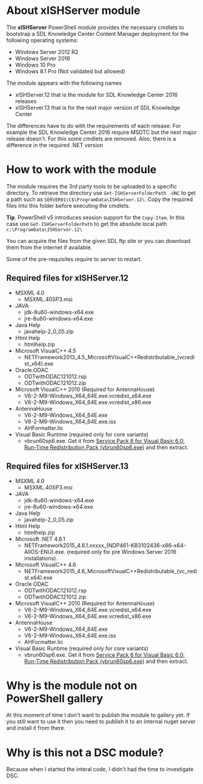 # About xISHServer module

The **xISHServer** PowerShell module provides the necessary cmdlets to bootstrap a SDL Knowledge Center Content Manager deployment for the following operating systems:

- Windows Server 2012 R2
- Windows Server 2016
- Windows 10 Pro
- Windows 8.1 Pro (Not validated but allowed)

The module appears with the following names 

- xISHServer.12 that is the module for SDL Knowledge Center 2016 releases
- xISHServer.13 that is for the next major version of SDL Knowledge Center

The differences have to do with the requirements of each release. For example the SDL Knowledge Center 2016 require MSDTC but the next major release doesn't. 
For this some cmdlets are removed. 
Also, there is a difference in the required .NET version

# How to work with the module

The module requires the 3rd party tools to be uploaded to a specific directory. 
To retrieve the directory use `Get-ISHServerFolderPath -UNC` to get a path such as `SERVER01\C$\ProgramData\ISHServer.12\`. 
Copy the required files into this folder before executing the cmdlets.

**Tip**. PowerShell v5 introduces session support for the `Copy-Item`. In this case use `Get-ISHServerFolderPath` to get the absolute local path `c:\ProgramData\ISHServer.12\`

You can acquire the files from the given SDL ftp site or you can download them from the internet if available.

Some of the pre-requisites require to server to restart.

## Required files for xISHServer.12

- MSXML 4.0
  - MSXML.40SP3.msi
- JAVA
  - jdk-8u60-windows-x64.exe
  - jre-8u60-windows-x64.exe
- Java Help
  - javahelp-2_0_05.zip  
- Html Help  
  - htmlhelp.zip
- Microsoft VisualC++ 4.5
  - NETFramework2013_4.5_MicrosoftVisualC++Redistributable_(vcredist_x64).exe
- Oracle ODAC 
  - ODTwithODAC121012.rsp
  - ODTwithODAC121012.zip
- Microsoft VisualC++ 2010 (Required for AntennaHouse)
  - V6-2-M9-Windows_X64_64E.exe.vcredist_x64.exe
  - V6-2-M9-Windows_X64_64E.exe.vcredist_x86.exe
- AntennaHouse
  - V6-2-M9-Windows_X64_64E.exe
  - V6-2-M9-Windows_X64_64E.exe.iss
  - AHFormatter.lic
- Visual Basic Runtime (required only for core variants)
  - vbrun60sp6.exe. Get it from [Service Pack 6 for Visual Basic 6.0: Run-Time Redistribution Pack (vbrun60sp6.exe)](https://www.microsoft.com/en-us/download/details.aspx?id=24417) and then extract.

## Required files for xISHServer.13

- MSXML 4.0
  - MSXML.40SP3.msi
- JAVA
  - jdk-8u60-windows-x64.exe
  - jre-8u60-windows-x64.exe
- Java Help
  - javahelp-2_0_05.zip  
- Html Help  
  - htmlhelp.zip
- Microsoft .NET 4.6.1
  - NETFramework2015_4.6.1.xxxxx_(NDP461-KB3102436-x86-x64-AllOS-ENU).exe. (required only for pre Windows Server 2016 installations).
- Microsoft VisualC++ 4.6
  - NETFramework2015_4.6_MicrosoftVisualC++Redistributable_(vc_redist.x64).exe
- Oracle ODAC 
  - ODTwithODAC121012.rsp
  - ODTwithODAC121012.zip
- Microsoft VisualC++ 2010 (Required for AntennaHouse)
  - V6-2-M9-Windows_X64_64E.exe.vcredist_x64.exe
  - V6-2-M9-Windows_X64_64E.exe.vcredist_x86.exe
- AntennaHouse
  - V6-2-M9-Windows_X64_64E.exe
  - V6-2-M9-Windows_X64_64E.exe.iss
  - AHFormatter.lic
- Visual Basic Runtime (required only for core variants)
  - vbrun60sp6.exe. Get it from [Service Pack 6 for Visual Basic 6.0: Run-Time Redistribution Pack (vbrun60sp6.exe)](https://www.microsoft.com/en-us/download/details.aspx?id=24417) and then extract.
  
# Why is the module not on PowerShell gallery

At this moment of time I don't want to publish the module to gallery yet. 
If you still want to use it then you need to publish it to an internal nuget server and install it from there.

# Why is this not a DSC module?

Because when I started the interal code, I didn't had the time to investigate DSC.
  
  
  
  

